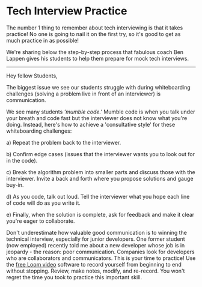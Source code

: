 # Tech Interview Practice

The number 1 thing to remember about tech interviewing is that it takes practice! No one is going to nail it on the first try, so it's good to get as much practice in as possible!


We're sharing below the step-by-step process that fabulous coach Ben Lappen gives his students to help them prepare for mock tech interviews.

---------------

Hey fellow Students, 

The biggest issue we see our students struggle with during whiteboarding challenges (solving a problem live in front of an interviewer) is communication. 

We see many students _'mumble code.'_ Mumble code is when you talk under your breath and code fast but the interviewer does not know what you're doing. Instead, here's how to achieve a 'consultative style' for these whiteboarding challenges:

a) Repeat the problem back to the interviewer.

b) Confirm edge cases (issues that the interviewer wants you to look out for in the code).

c) Break the algorithm problem into smaller parts and discuss those with the interviewer. Invite a back and forth where you propose solutions and gauge buy-in.

d) As you code, talk out loud. Tell the interviewer what you hope each line of code will do as you write it.

e) Finally, when the solution is complete, ask for feedback and make it clear you're eager to collaborate.

Don't underestimate how valuable good communication is to winning the technical interview, especially for junior developers. One former student (now employed) recently told me about a new developer whose job is in jeopardy - the reason: poor communication. Companies look for developers who are collaborators and communicators. This is your time to practice! Use the [free Loom video](https://www.loom.com/) software to record yourself from beginning to end without stopping.  Review, make notes, modify, and re-record. You won't regret the time you took to practice this important skill. 
